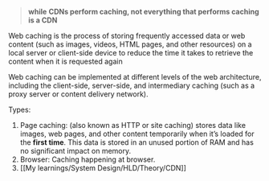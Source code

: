 > **while** **CDNs perform caching, not everything that performs caching is a CDN**

Web caching is the process of storing frequently accessed data or web content (such as images, videos, HTML pages, and other resources) on a local server or client-side device to reduce the time it takes to retrieve the content when it is requested again

Web caching can be implemented at different levels of the web architecture, including the client-side, server-side, and intermediary caching (such as a proxy server or content delivery network).

Types:
1. Page caching: (also known as HTTP or site caching) stores data like images, web pages, and other content temporarily when it’s loaded for the **first time**. This data is stored in an unused portion of RAM and has no significant impact on memory.
2. Browser: Caching happening at browser.
3. [[My learnings/System Design/HLD/Theory/CDN]]